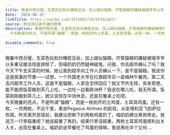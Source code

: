 ```yaml
---
title: 晚餐中西合璧，生菜色拉和炒橄榄豆丝，加上疑似猫粮。尽管猫粮的嫌疑被喵爷爷以多重证据法彻底排除了，但喵奶奶仍然疑神疑鬼，问我，你去超市确认了吗？我今天下...
date: '2024-06-25'
linkTitle: https://weibo.com/3515092710/OkI8uqDtr
source: 种豆得瓜谢不谦的微博
description: 晚餐中西合璧，生菜色拉和炒橄榄豆丝，加上疑似猫粮。尽管猫粮的嫌疑被喵爷爷以多重证据法彻底排除了，但喵奶奶仍然疑神疑鬼，问我，你去超市确认了吗？我今天下午去买菜的时候，她让我到超市向工作人员确认一下，是不是猫粮。我说你这是挑事的节奏——试想，一个外国老大爷在红旗超市买一盒梅林午餐肉，第二天去问超市工作人员，这是不是猫粮，人家会怎样回应？她又节外生枝，突发奇想，能不能把饭菜搬到茶几上吃，一边吃一边看欧洲杯？我说在哪儿吃，我无所谓。饭菜刚刚搬到茶几上，她又说现在中场休息，还是在餐桌上吃吧。<br>
  今天晚餐的亮点，不是所谓“猫粮”，而是一枚剖开的土鸡蛋，土耳其鸡蛋。还有一枚，一共两枚，不远千里，乘坐Pegasus Airlines 的航班，从安塔利亚飞到萨拉热窝。昨天离开民宿前，我建议把剩下的两枚鸡蛋扔了，喵奶奶建议煮熟带走。我说万一行李超重呢？她说超重了再扔。结果行李没超重，两枚土耳其鸡蛋顺利出关入关，出现在餐桌上。喵奶奶说早餐吃了鸡蛋的得嘛，我说再吃半个又何
  ...
disable_comments: true
---
```

晚餐中西合璧，生菜色拉和炒橄榄豆丝，加上疑似猫粮。尽管猫粮的嫌疑被喵爷爷以多重证据法彻底排除了，但喵奶奶仍然疑神疑鬼，问我，你去超市确认了吗？我今天下午去买菜的时候，她让我到超市向工作人员确认一下，是不是猫粮。我说你这是挑事的节奏——试想，一个外国老大爷在红旗超市买一盒梅林午餐肉，第二天去问超市工作人员，这是不是猫粮，人家会怎样回应？她又节外生枝，突发奇想，能不能把饭菜搬到茶几上吃，一边吃一边看欧洲杯？我说在哪儿吃，我无所谓。饭菜刚刚搬到茶几上，她又说现在中场休息，还是在餐桌上吃吧。<br> 今天晚餐的亮点，不是所谓“猫粮”，而是一枚剖开的土鸡蛋，土耳其鸡蛋。还有一枚，一共两枚，不远千里，乘坐Pegasus Airlines 的航班，从安塔利亚飞到萨拉热窝。昨天离开民宿前，我建议把剩下的两枚鸡蛋扔了，喵奶奶建议煮熟带走。我说万一行李超重呢？她说超重了再扔。结果行李没超重，两枚土耳其鸡蛋顺利出关入关，出现在餐桌上。喵奶奶说早餐吃了鸡蛋的得嘛，我说再吃半个又何 ...